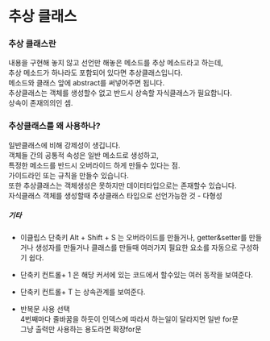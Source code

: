  # 추상 클래스   

 ### 추상 클래스란  
내용을 구현해 놓지 않고 선언만 해놓은 메소드를 추상 메소드라고 하는데,   
추상 메소드가 하나라도 포함되어 있다면 추상클래스입니다.    
메소드와 클래스 앞에 abstract를 써넣어주면 됩니다.    
추상클래스는 객체를 생성할수 없고 반드시 상속할 자식클래스가 필요합니다.   
상속이 존재의의인 셈.   


 ### 추상클래스를 왜 사용하나?   
 일반클래스에 비해 강제성이 생깁니다.   
 객체들 간의 공통적 속성은 일반 메소드로 생성하고,   
특정한 메소드를 반드시 오버라이드 하게 만들수 있다는 점.    
가이드라인 또는 규칙을 만들수 있습니다.   
또한 추상클래스는 객체생성은 못하지만 데이터타입으로는 존재할수 있습니다.    
자식클래스 객체를 생성할때 추상클래스 타입으로 선언가능한 것 - 다형성   







 ##### 기타   

 - 이클립스 단축키 Alt + Shift + S 는 오버라이드를 만들거나, getter&setter를 만들거나 생성자를 만들거나 
클래스를 만들때 여러가지 필요한 요소를 자동으로 구성하기 쉽다.  

 - 단축키 컨트롤+ 1 은 해당 커서에 있는 코드에서 할수있는 여러 동작을 보여준다.   
  
 - 단축키 컨트롤+ T  는 상속관계를 보여준다.   


 - 반복문 사용 선택   
 4번째마다 줄바꿈을 하듯이 인덱스에 따라서 하는일이 달라지면 일반 for문   
그냥 출력만 사용하는 용도라면 확장for문    
